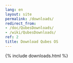 ```yaml
---
lang: en
layout: site
permalink: /downloads/
redirect_from:
- /doc/QubesDownloads/
- /wiki/QubesDownloads/
ref: 2
title: Download Qubes OS
---
```

{% include downloads.html %}
